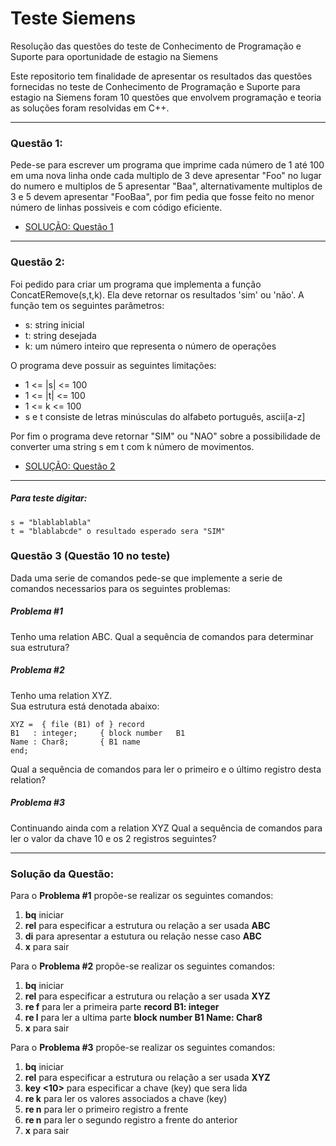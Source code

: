 # Teste Siemens
Resolução das questões do teste de Conhecimento de Programação e Suporte para oportunidade de estagio na Siemens

Este repositorio tem finalidade de apresentar os resultados das questões fornecidas no teste de Conhecimento de Programação e Suporte para estagio na Siemens foram 10 questões que envolvem programação e teoria as soluções foram resolvidas em C++.

---
### Questão 1:
Pede-se para escrever um programa que imprime cada número de 1 até 100 em uma nova linha onde cada multiplo de 3 deve apresentar "Foo" no lugar do numero e multiplos de 5 apresentar "Baa", alternativamente multiplos de 3 e 5 devem apresentar "FooBaa", por fim pedia que fosse feito no menor número de linhas possiveis e com código eficiente.
- [SOLUÇÃO: Questão 1](./Questao_01/questao1.cpp)

---
### Questão 2:
Foi pedido para criar um programa que implementa a função ConcatERemove(s,t,k). Ela deve retornar os resultados 'sim' ou 'não'.
A função tem os seguintes parâmetros:
- s: string inicial
- t: string desejada
- k: um número inteiro que representa o número de operações

O programa deve possuir as seguintes limitações:
- 1 <= |s| <= 100
- 1 <= |t| <= 100
- 1 <= k <= 100
- s e t consiste de letras minúsculas do alfabeto português, ascii[a-z]

Por fim o programa deve retornar "SIM" ou "NAO" sobre a possibilidade de  converter uma string s em t com k número de movimentos.
- [SOLUÇÃO: Questão 2](./Questao_02/questao2.cpp)

---
##### Para teste digitar:
    s = "blablablabla"
    t = "blablabcde" o resultado esperado sera "SIM"

### Questão 3 (Questão 10 no teste)
Dada uma serie de comandos pede-se que implemente a serie de comandos necessarios para os seguintes problemas:

##### Problema #1
Tenho uma  relation ABC.
Qual a sequência de comandos para determinar sua estrutura?

##### Problema #2
Tenho uma relation XYZ.                           
Sua estrutura está denotada abaixo:    

    XYZ =  { file (B1) of } record
    B1   : integer;     { block number   B1
    Name : Char8;       { B1 name
    end;  
Qual a sequência de comandos para ler o primeiro e o último registro desta relation?

##### Problema #3
Continuando ainda com a relation XYZ
Qual a sequência de comandos para ler o valor da chave 10 e os 2 registros seguintes?

---
### Solução da Questão:
Para o __Problema #1__ propõe-se realizar os seguintes comandos: 
1. __bq__ iniciar
2. __rel__ para especificar a estrutura ou relação a ser usada __ABC__
3. __di__ para apresentar a estutura ou relação nesse caso __ABC__
4. __x__ para sair

Para o __Problema #2__ propõe-se realizar os seguintes comandos: 
1. __bq__ iniciar
2. __rel__ para especificar a estrutura ou relação a ser usada __XYZ__
3. __re f__ para ler a primeira parte __record B1: integer__
4. __re l__ para ler a ultima parte __block number B1 Name: Char8__
5. __x__ para sair

Para o __Problema #3__ propõe-se realizar os seguintes comandos: 
1. __bq__ iniciar
2. __rel__ para especificar a estrutura ou relação a ser usada __XYZ__
3. __key <10>__ para especificar a chave (key) que sera lida 
4. __re k__ para ler os valores associados a chave (key)
5. __re n__ para ler o primeiro registro a frente 
6. __re n__ para ler o segundo registro a frente do anterior
7. __x__ para sair
